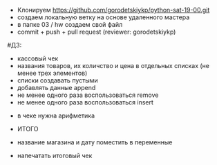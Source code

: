 - Клонируем https://github.com/gorodetskiykp/python-sat-19-00.git
- создаем локальную ветку на основе удаленного мастера
- в папке 03 / hw создаем свой файл
- commit + push + pull request (reviewer: gorodetskiykp)

#ДЗ:
- кассовый чек
- названия товаров, их количство и цена в отдельных списках 
  (не менее трех элементов)
- списки создавать пустыми
- добавлять данные append
- не менее одного раза воспользоваться remove
- не менее одного раза воспользоваться insert

+ в чеке нужна арифметика
+ ИТОГО

+ название магазина и дату поместить в переменные

+ напечатать итоговый чек
